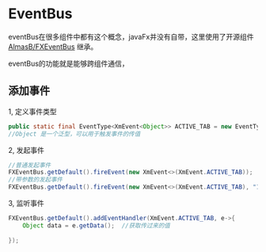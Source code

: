 # EventBus

eventBus在很多组件中都有这个概念，javaFx并没有自带，这里使用了开源组件[AlmasB/FXEventBus](https://github.com/AlmasB/FXEventBus) 继承。

eventBus的功能就是能够跨组件通信， 



## 添加事件

1, 定义事件类型

```java
public static final EventType<XmEvent<Object>> ACTIVE_TAB = new EventType<>(Event.ANY, "ACTIVE_TAB");
//Object 是一个泛型，可以用于触发事件的传值
```

2, 发起事件

```java
//普通发起事件
FXEventBus.getDefault().fireEvent(new XmEvent<>(XmEvent.ACTIVE_TAB));
//带参数的发起事件
FXEventBus.getDefault().fireEvent(new XmEvent<>(XmEvent.ACTIVE_TAB), "111");
```

3, 监听事件

```JAVA
FXEventBus.getDefault().addEventHandler(XmEvent.ACTIVE_TAB, e->{
    Object data = e.getData();  //获取传过来的值
    
});
```





